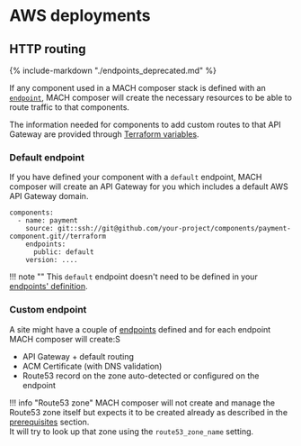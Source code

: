 # AWS deployments

## HTTP routing

{% include-markdown "./endpoints_deprecated.md" %}

If any component used in a MACH composer stack is defined with an
[`endpoint`](../../../reference/syntax/component.md), MACH composer will create
the necessary resources to be able to route traffic to that components.

The information needed for components to add custom routes to that API Gateway
are provided through [Terraform variables](../../../reference/syntax/index.md#variables).

### Default endpoint

If you have defined your component with a `default` endpoint, MACH composer will
create an API Gateway for you which includes a default AWS API Gateway domain.

```
components:
  - name: payment
    source: git::ssh://git@github.com/your-project/components/payment-component.git//terraform
    endpoints:
      public: default
    version: ....
```

!!! note ""
    This `default` endpoint doesn't need to be defined in your [endpoints' definition](../../../reference/syntax/site.md#nested-schema-for-endpoints).

### Custom endpoint

A site might have a couple of [endpoints](../../../reference/syntax/site.md#nested-schema-for-endpoints)
defined and for each endpoint MACH composer will create:S

- API Gateway + default routing
- ACM Certificate (with DNS validation)
- Route53 record on the zone auto-detected or configured on the endpoint


!!! info "Route53 zone"
    MACH composer will not create and manage the Route53 zone itself but expects
    it to be created already as described in the
    [prerequisites](../../../tutorial/aws/step-4-setup-aws-site.md) section.<br>
    It will try to look up that zone using the `route53_zone_name` setting.
